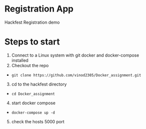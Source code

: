 # Registration App
Hackfest Registration demo 

# Steps to start

1. Connect to a Linux system with git docker and docker-compose installed
2. Checkout the repo 
 * `git clone https://github.com/vinod2305/Docker_assignment.git`
3. cd to the hackfest directory
  * `cd Docker_assignment`
4. start docker compose
  * `docker-compose up -d`
5. check the hosts 5000 port
